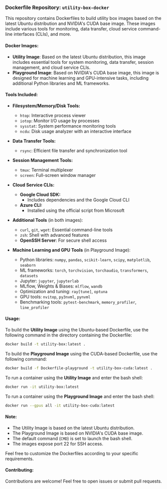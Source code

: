 ### Dockerfile Repository: `utility-box-docker`

This repository contains Dockerfiles to build utility box images based on the latest Ubuntu distribution and NVIDIA's CUDA base image. These images include various tools for monitoring, data transfer, cloud service command-line interfaces (CLIs), and more.

#### Docker Images:

- **Utility Image**: Based on the latest Ubuntu distribution, this image includes essential tools for system monitoring, data transfer, session management, and cloud service CLIs.
- **Playground Image**: Based on NVIDIA's CUDA base image, this image is designed for machine learning and GPU-intensive tasks, including additional Python libraries and ML frameworks.

#### Tools Included:

- **Filesystem/Memory/Disk Tools:**
  - `htop`: Interactive process viewer
  - `iotop`: Monitor I/O usage by processes
  - `sysstat`: System performance monitoring tools
  - `ncdu`: Disk usage analyzer with an interactive interface

- **Data Transfer Tools:**
  - `rsync`: Efficient file transfer and synchronization tool

- **Session Management Tools:**
  - `tmux`: Terminal multiplexer
  - `screen`: Full-screen window manager

- **Cloud Service CLIs:**
  - **Google Cloud SDK:**
    - Includes dependencies and the Google Cloud CLI
  - **Azure CLI:**
    - Installed using the official script from Microsoft

- **Additional Tools** (in both images):
  - `curl`, `git`, `wget`: Essential command-line tools
  - `zsh`: Shell with advanced features
  - **OpenSSH Server**: For secure shell access

- **Machine Learning and GPU Tools** (in Playground Image):
  - Python libraries: `numpy`, `pandas`, `scikit-learn`, `scipy`, `matplotlib`, `seaborn`
  - ML frameworks: `torch`, `torchvision`, `torchaudio`, `transformers`, `datasets`
  - Jupyter: `jupyter`, `jupyterlab`
  - MLflow, Weights & Biases: `mlflow`, `wandb`
  - Optimization and tuning: `ray[tune]`, `optuna`
  - GPU tools: `nvitop`, `py3nvml`, `pynvml`
  - Benchmarking tools: `pytest-benchmark`, `memory_profiler`, `line_profiler`

#### Usage:

To build the **Utility Image** using the Ubuntu-based Dockerfile, use the following command in the directory containing the Dockerfile:

```bash
docker build -t utility-box:latest .
```

To build the **Playground Image** using the CUDA-based Dockerfile, use the following command:

```bash
docker build -f Dockerfile-playground -t utility-box-cuda:latest .
```

To run a container using the **Utility Image** and enter the bash shell:

```bash
docker run -it utility-box:latest
```

To run a container using the **Playground Image** and enter the bash shell:

```bash
docker run --gpus all -it utility-box-cuda:latest
```

#### Note:

- The Utility Image is based on the latest Ubuntu distribution.
- The Playground Image is based on NVIDIA's CUDA base image.
- The default command (`CMD`) is set to launch the bash shell.
- The images expose port 22 for SSH access.

Feel free to customize the Dockerfiles according to your specific requirements.

#### Contributing:

Contributions are welcome! Feel free to open issues or submit pull requests.
